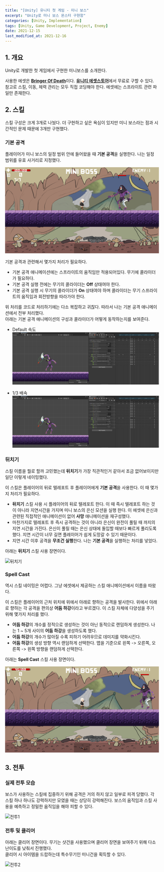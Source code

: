 ```yaml
---
title: "[Unity] 유니티 첫 게임 - 미니 보스"
excerpt: "Unity로 미니 보스 몬스터 구현함"
categories: [Unity, Implementation]
tags: [Unity, Game Development, Project, Enemy]
date: 2021-12-15
last_modified_at: 2021-12-16
---
```


## 1. 개요

Unity로 개발한 첫 게임에서 구현한 미니보스를 소개한다.  

사용한 에셋은 [**Bringer Of Death**](https://assetstore.unity.com/packages/2d/characters/bringer-of-death-free-195719)이다. [**유니티 에셋스토어**](https://assetstore.unity.com/)에서 무료로 구할 수 있다. 참고로 스킬, 이동, 체력 관리는 모두 직접 코딩해야 한다. 에셋에는 스프라이트 관련 파일만 존재한다.  

## 2. 스킬

스킬 구성은 크게 3개로 나눴다. 더 구현하고 싶은 욕심이 있지만 미니 보스라는 점과 시간적인 문제 때문에 3개만 구현했다.  

### 기본 공격

플레이어가 미니 보스의 일정 범위 안에 들어왔을 때 **기본 공격**을 실행한다. 나는 일정 범위를 유효 사거리로 지정했다.  

![미니보스 기본공격](/assets/images/unity-my-first-game/first-game-mini-boss(1).webp)

기본 공격과 관련해서 몇가지 처리가 필요하다.  

* 기본 공격 애니메이션에는 스프라이트의 움직임만 적용되어있다. 무기에 콜라이더가 필요하다.  
* 기본 공격 실행 전에는 무기의 콜라이더는 **Off** 상태여야 한다.  
* 기본 공격 실행 시 무기의 콜라이더가 **On** 상태여야 하며 콜라이더는 무기 스프라이트의 움직임과 회전방향을 따라가야 한다.  

위 처리를 코드로 처리하기에는 다소 복잡하고 귀찮다. 따라서 나는 기본 공격 애니메이션에서 전부 처리했다.  
아래는 기본 공격 애니메이션의 구성과 콜라이더가 어떻게 동작하는지를 보여준다.  

* Default 속도
  ![미니보스 기본공격 모션 1배속](/assets/images/unity-my-first-game/first-game-mini-boss(5).webp)

* 1/3 배속
  ![미니보스 기본공격 모션 1/3배속](/assets/images/unity-my-first-game/first-game-mini-boss(6).webp)


### 뒤치기

스킬 이름을 뭘로 할까 고민했는데 **뒤치기**가 가장 직관적인거 같아서 조금 없어보이지만 일단 이렇게 네이밍했다.  

이 스킬은 플레이어의 뒤로 텔레포트 후 플레이어에게 **기본 공격**을 사용한다. 이 때 몇가지 처리가 필요하다.  

* **뒤치기** 스킬 사용 시 플레이어의 뒤로 텔레포트 한다. 이 때 즉시 텔레포트 하는 것이 아니라 지연시간을 가지며 미니 보스의 은신 모션을 실행 한다. 이 에셋에 은신과 관련된 직접적인 애니메이션이 없어 **사망** 애니메이션을 재구성했다.
* 마찬가지로 텔레포트 후 즉시 공격하는 것이 아니라 은신이 완전이 풀릴 때 까지의 지연 시간을 가진다. 은신이 풀릴 때는 은신 상태에 돌입할 때보다 빠르게 풀리도록 했다. 지연 시간이 너무 길면 플레이어가 쉽게 도망갈 수 있기 때문이다.  
* 지연 시간 이후 공격을 **무조건 실행**한다. 나는 **기본 공격**을 실행하는 처리를 넣었다.

아래는 **뒤치기** 스킬 사용 장면이다.  

![뒤치기](/assets/images/unity-my-first-game/first-game-mini-boss(2).webp)


### Spell Cast

역시 스킬 네이밍은 어렵다. 그냥 에셋에서 제공하는 스킬 애니메이션에서 이름을 따왔다.  

이 스킬은 플레이어의 근처 위치에 위에서 아래로 향하는 공격을 발사한다. 위에서 아래로 향하는 각 공격을 편의상 **어둠 하강**이라고 부르겠다. 이 스킬 자체에 다양성을 주기 위해 몇가지 처리를 했다.  

* **어둠 하강**의 개수를 정적으로 생성하는 것이 아닌 동적으로 랜덤하게 생성한다. 나는 1 ~ 5개 사이의 **어둠 하강**을 생성하도록 했다.  
* **어둠 하강**의 개수가 많아질 수록 피하기 어려우므로 데미지를 약화시킨다.  
* **어둠 하강**의 생성 방향 역시 랜덤하게 선택한다. 맵을 기준으로 왼쪽 -> 오른쪽, 오른쪽 -> 왼쪽 방향을 랜덤하게 선택한다.  

아래는 **Spell Cast** 스킬 사용 장면이다.  

![Spell Cast](/assets/images/unity-my-first-game/first-game-mini-boss(3).webp)



## 3. 전투

### 실제 전투 모습

보스가 사용하는 스킬에 집중하기 위해 공격은 거의 하지 않고 일부로 피격 당했다. 각 스킬 하나 하나도 강력하지만 모였을 때는 상당히 강력해진다. 보스의 움직임과 스킬 사용을 예측하고 정밀한 움직임을 해야 피할 수 있다.  

![전투1](/assets/images/unity-my-first-game/first-game-mini-boss(4).webp)


### 전투 및 클리어

아래는 클리어 장면이다. 무기는 샷건을 사용했으며 클리어 장면을 보여주기 위해 다소 난이도를 낮춰서 진행했다.  
클리어 시 아이템을 드랍하는데 특수무기인 미니건을 획득할 수 있다.  

![전투2](/assets/images/unity-my-first-game/first-game-mini-boss(7).webp)